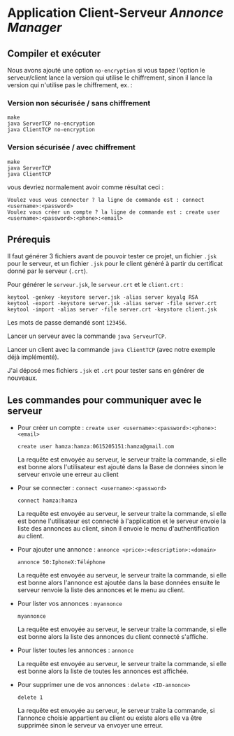 Application Client-Serveur _Annonce Manager_
============================================

Compiler et exécuter
--------------------

Nous avons ajouté une option `no-encryption` si vous tapez l'option le
serveur/client lance la version qui utilise le chiffrement, sinon il lance la
version qui n'utilise pas le chiffrement, ex. :

### Version non sécurisée / sans chiffrement

    make
    java ServerTCP no-encryption
    java ClientTCP no-encryption

### Version sécurisée / avec chiffrement

    make
    java ServerTCP 
    java ClientTCP

vous devriez normalement avoir comme résultat ceci :

    Voulez vous vous connecter ? la ligne de commande est : connect <username>:<password>
    Voulez vous créer un compte ? la ligne de commande est : create user <username>:<password>:<phone>:<email>

    
Prérequis
---------

Il faut générer 3 fichiers avant de pouvoir tester ce projet, un fichier `.jsk`
pour le serveur, et un fichier `.jsk` pour le client généré à partir du
certificat donné par le serveur (`.crt`).

Pour générer le `serveur.jsk`, le `serveur.crt` et le `client.crt` :

    keytool -genkey -keystore server.jsk -alias server keyalg RSA 
    keytool -export -keystore server.jsk -alias server -file server.crt 
    keytool -import -alias server -file server.crt -keystore client.jsk

Les mots de passe demandé sont `123456`.

Lancer un serveur avec la commande `java ServeurTCP`.

Lancer un client avec la commande `java ClientTCP` (avec notre exemple déjà
implémenté).

J'ai déposé mes fichiers `.jsk` et `.crt` pour tester sans en générer de
nouveaux.

Les commandes pour communiquer avec le serveur
----------------------------------------------

- Pour créer un compte : `create user <username>:<password>:<phone>:<email>`

      create user hamza:hamza:0615205151:hamza@gmail.com

  La requête est envoyée au serveur, le serveur traite la commande, si elle est
  bonne alors l'utilisateur est ajouté dans la Base de données sinon le serveur
  envoie une erreur au client

- Pour se connecter : `connect <username>:<password>`

      connect hamza:hamza

  La requête est envoyée au serveur, le serveur traite la commande, si elle est
  bonne l'utilisateur est connecté à l'application et le serveur envoie la
  liste des annonces au client, sinon il envoie le menu d'authentification au
  client.


- Pour ajouter une annonce : `annonce <price>:<description>:<domain>`

      annonce 50:IphoneX:Téléphone

  La requête est envoyée au serveur, le serveur traite la commande, si elle est
  bonne alors l'annonce est ajoutée dans la base données ensuite le serveur
  renvoie la liste des annonces et le menu au client.

- Pour lister vos annonces : `myannonce`

      myannonce

  La requête est envoyée au serveur, le serveur traite la commande, si elle est
  bonne alors la liste des annonces du client connecté s'affiche.

- Pour lister toutes les annonces : `annonce`

  La requête est envoyée au serveur, le serveur traite la commande, si elle est
  bonne alors la liste de toutes les annonces est affichée.

- Pour supprimer une de vos annonces : `delete <ID-annonce>`

      delete 1

  La requête est envoyée au serveur, le serveur traite la commande, si
  l’annonce choisie appartient au client ou existe alors elle va être supprimée
  sinon le serveur va envoyer une erreur.
